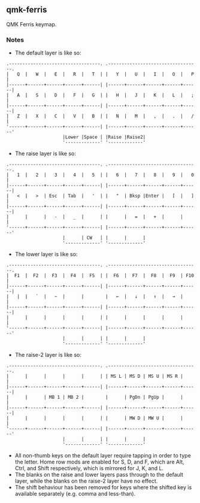 ## qmk-ferris

QMK Ferris keymap.

### Notes

 - The default layer is like so:

```
.----------------------------------. .----------------------------------.
|   Q  |   W  |   E  |   R  |   T  | |   Y  |   U  |   I  |   O  |   P  |
|------+------+------+------+------| |------+------+------+------+------|
|   A  |   S  |   D  |   F  |   G  | |   H  |   J  |   K  |   L  |   ;  |
|------+------+------+------+------| |------+------+------+------+------|
|   Z  |   X  |   C  |   V  |   B  | |   N  |   M  |   ,  |   .  |   /  |
'------+------+------+------+------| |------+------+------+------+------'
                     |Lower |Space | |Raise |Raise2|
                     '-------------' '-------------'
```

 - The raise layer is like so:

```
.----------------------------------. .----------------------------------.
|   1  |   2  |   3  |   4  |   5  | |   6  |   7  |   8  |   9  |   0  |
|------+------+------+------+------| |------+------+------+------+------|
|   <  |   >  | Esc  | Tab  |   '  | |   "  | Bksp |Enter |   [  |   ]  |
|------+------+------+------+------| |------+------+------+------+------|
|      |      |   -  |   _  |      | |      |   =  |   +  |      |      |
'------+------+------+------+------| |------+------+------+------+------'
                     |      | CW   | |      |      |
                     '-------------' '-------------'
```

 - The lower layer is like so:

```
.----------------------------------. .----------------------------------.
|  F1  |  F2  |  F3  |  F4  |  F5  | |  F6  |  F7  |  F8  |  F9  | F10  |
|------+------+------+------+------| |------+------+------+------+------|
|   |  |   `  |   ~  |      |        |   ←  |   ↓  |   ↑  |   →  |      |
|------+------+------+------+------| |------+------+------+------+------|
|      |      |      |      |      | |      |      |      |      |      |
'------+------+------+------+------| |------+------+------+------+------'
                     |      |      | |      |      |
                     '-------------' '-------------'
```

 - The raise-2 layer is like so:

```
.----------------------------------. .----------------------------------.
|      |      |      |      |      | | MS L | MS D | MS U | MS R |      |
|------+------+------+------+------| |------+------+------+------+------|
|      |      | MB 1 | MB 2 |        |      | PgDn | PgUp |      |      |
|------+------+------+------+------| |------+------+------+------+------|
|      |      |      |      |      | |      | MW D | MW U |      |      |
'------+------+------+------+------| |------+------+------+------+------'
                     |      |      | |      |      |
                     '-------------' '-------------'
```

 - All non-thumb keys on the default layer require tapping in order to
   type the letter.  Home row mods are enabled for S, D, and F, which
   are Alt, Ctrl, and Shift respectively, which is mirrored for J, K,
   and L.
 - The blanks on the raise and lower layers pass through to the
   default layer, while the blanks on the raise-2 layer have no
   effect.
 - The shift behaviour has been removed for keys where the shifted key
   is available separately (e.g. comma and less-than).
